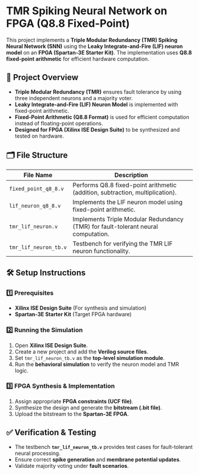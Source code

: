 # TMR Spiking Neural Network on FPGA (Q8.8 Fixed-Point)

This project implements a **Triple Modular Redundancy (TMR) Spiking Neural Network (SNN)** using the **Leaky Integrate-and-Fire (LIF) neuron model** on an **FPGA (Spartan-3E Starter Kit)**. The implementation uses **Q8.8 fixed-point arithmetic** for efficient hardware computation.

## 📌 Project Overview
- **Triple Modular Redundancy (TMR)** ensures fault tolerance by using three independent neurons and a majority voter.
- **Leaky Integrate-and-Fire (LIF) Neuron Model** is implemented with fixed-point arithmetic.
- **Fixed-Point Arithmetic (Q8.8 Format)** is used for efficient computation instead of floating-point operations.
- **Designed for FPGA (Xilinx ISE Design Suite)** to be synthesized and tested on hardware.

## 🗂️ File Structure

| File Name                | Description |
|--------------------------|-------------|
| `fixed_point_q8_8.v`      | Performs Q8.8 fixed-point arithmetic (addition, subtraction, multiplication). |
| `lif_neuron_q8_8.v`      | Implements the LIF neuron model using fixed-point arithmetic. |
| `tmr_lif_neuron.v`       | Implements Triple Modular Redundancy (TMR) for fault-tolerant neural computation. |
| `tmr_lif_neuron_tb.v`    | Testbench for verifying the TMR LIF neuron functionality. |

## 🛠️ Setup Instructions
### 1️⃣ Prerequisites
- **Xilinx ISE Design Suite** (For synthesis and simulation)
- **Spartan-3E Starter Kit** (Target FPGA hardware)

### 2️⃣ Running the Simulation
1. Open **Xilinx ISE Design Suite**.
2. Create a new project and add the **Verilog source files**.
3. Set `tmr_lif_neuron_tb.v` as the **top-level simulation module**.
4. Run the **behavioral simulation** to verify the neuron model and TMR logic.

### 3️⃣ FPGA Synthesis & Implementation
1. Assign appropriate **FPGA constraints (UCF file)**.
2. Synthesize the design and generate the **bitstream (.bit file)**.
3. Upload the bitstream to the **Spartan-3E FPGA**.

## ✅ Verification & Testing
- The testbench **`tmr_lif_neuron_tb.v`** provides test cases for fault-tolerant neural processing.
- Ensure correct **spike generation** and **membrane potential updates**.
- Validate majority voting under **fault scenarios**.

